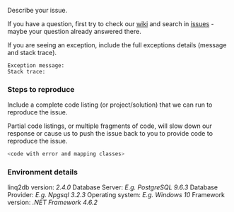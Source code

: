 Describe your issue.

If you have a question, first try to check our [wiki](https://github.com/linq2db/linq2db/wiki) and search in [issues](https://github.com/linq2db/linq2db/issues) - maybe your question already answered there.

If you are seeing an exception, include the full exceptions details (message and stack trace).

```
Exception message:
Stack trace:
```

### Steps to reproduce
Include a complete code listing (or project/solution) that we can run to reproduce the issue.

Partial code listings, or multiple fragments of code, will slow down our response or cause us to push the issue back to you to provide code to reproduce the issue.

```c#
<code with error and mapping classes>
```

### Environment details
linq2db version: *2.4.0*
Database Server: *E.g. PostgreSQL 9.6.3*
Database Provider: *E.g. Npgsql 3.2.3*
Operating system: *E.g. Windows 10*
Framework version: *.NET Framework 4.6.2*
